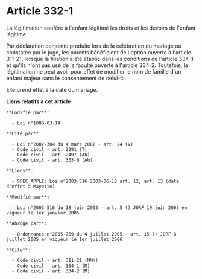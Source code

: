# Article 332-1

La légitimation confère à l'enfant légitimé les droits et les devoirs de l'enfant légitime.

Par déclaration conjointe produite lors de la célébration du mariage ou constatée par le juge, les parents bénéficient de
l'option ouverte à l'article 311-21, lorsque la filiation a été établie dans les conditions de l'article 334-1 et qu'ils
n'ont pas usé de la faculté ouverte à l'article 334-2. Toutefois, la légitimation ne peut avoir pour effet de modifier le nom
de famille d'un enfant majeur sans le consentement de celui-ci.

Elle prend effet à la date du mariage.

**Liens relatifs à cet article**

	**Codifié par**:

	  - Loi n°1803-03-14

	**Cité par**:

	  - Loi n°2002-304 du 4 mars 2002 - art. 24 (V)
	  - Code civil - art. 2291 (T)
	  - Code civil - art. 2497 (Ab)
	  - Code civil - art. 333-6 (Ab)

	**Liens**:

	  - SPEC_APPLI: Loi n°2003-516 2003-06-18 art. 12, art. 13 (date d'effet à Mayotte)

	**Modifié par**:

	  - Loi n°2003-516 du 18 juin 2003 - art. 5 () JORF 19 juin 2003 en vigueur le 1er janvier 2005

	**Abrogé par**:

	  - Ordonnance n°2005-759 du 4 juillet 2005 - art. 15 () JORF 6 juillet 2005 en vigueur le 1er juillet 2006

	**Cite**:

	  - Code civil - art. 311-21 (MMN)
	  - Code civil - art. 334-1 (M)
	  - Code civil - art. 334-2 (M)
